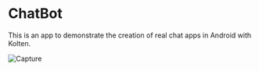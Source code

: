 # ChatBot
This is an app to demonstrate the creation of real chat apps in Android with Kolten.

![Capture](https://user-images.githubusercontent.com/63510426/124390410-c8d8aa80-dceb-11eb-85f6-4e9bd737b450.PNG)

